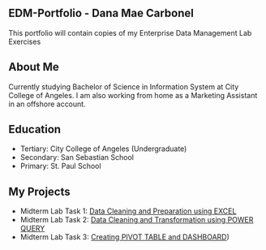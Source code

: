 ## EDM-Portfolio - Dana Mae Carbonel
This portfolio will contain copies of my Enterprise Data Management Lab Exercises

## About Me
Currently studying Bachelor of Science in Information System at City College of Angeles. I am also working from home as a Marketing Assistant in an offshore account.

## Education
- Tertiary: City College of Angeles (Undergraduate)
- Secondary: San Sebastian School
- Primary: St. Paul School

## My Projects
- Midterm Lab Task 1: [Data Cleaning and Preparation using EXCEL](https://github.com/barbieminion/EDM-Portfolio/blob/main/Midterm%20Task%201/README.md)
- Midterm Lab Task 2: [Data Cleaning and Transformation using POWER QUERY](https://github.com/barbieminion/EDM-Portfolio/blob/main/Midterm%20Task%202/README.md)
- Midterm Lab Task 3: [Creating PIVOT TABLE and DASHBOARD](https://github.com/barbieminion/EDM-Portfolio/tree/main/Midterm%20Lab%20Task3))
